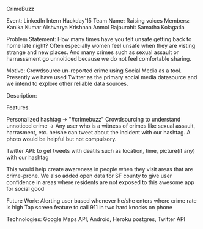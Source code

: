 CrimeBuzz

Event: LinkedIn Intern Hackday'15 Team Name: Raising voices Members: Kanika Kumar Aishvarya Krishnan Anmol Rajpurohit Samatha Kolagatla

Problem Statement: How many times have you felt unsafe getting back to home late night? Often especially women feel unsafe when they are visting strange and new places. And many crimes such as sexual assault or harrasssment go unnoiticed because we do not feel comfortable sharing.

Motive: Crowdsource un-reported crime using Social Media as a tool. Presently we have used Twitter as the primary social media datasource and we intend to explore other reliable data sources.

Description:

Features:

Personalized hashtag -> "#crimebuzz" Crowdsourcing to understand unnoticed crime -> Any user who is a witness of crimes like sexual assault, harrasment, etc. he/she can tweet about the incident with our hashtag. A photo would be helpful but not compulsory.

Twitter API: to get tweets with deatils such as location, time, picture(if any) with our hashtag

This would help create awareness in people when they visit areas that are crime-prone. We also added open data for SF county to give user confidence in areas where residents are not exposed to this awesome app for social good

Future Work: Alerting user based whenever he/she enters where crime rate is high Tap screen feature to call 911 in two hard knocks on phone

Technologies: Google Maps API, Android, Heroku postgres, Twitter API
